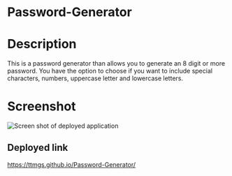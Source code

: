 # Password-Generator

# Description

This is a password generator than allows you to generate an 8 digit or more password. You have the option to choose if you want to include special characters, numbers, uppercase letter and lowercase letters.

# Screenshot
![Screen shot of deployed application](/relative/path/to/img.jpg?raw=true "Optional Title")


## Deployed link
https://ttmgs.github.io/Password-Generator/
